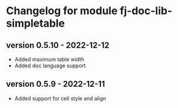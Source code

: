 # Changelog for module fj-doc-lib-simpletable

## version 0.5.10 - 2022-12-12
* Added maximum table width
* Added doc language support

## version 0.5.9 - 2022-12-11
* Added support for cell style and align
